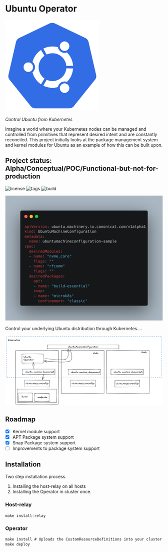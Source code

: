 # Ubuntu Operator

<img src="images/ubuntunetes.png" width="300">

_Control Ubuntu from Kubernetes_

Imagine a world where your Kubernetes nodes can be managed and controlled from primitives that represent desired intent and are constantly reconciled.
This project initially looks at the package management system and kernel modules for Ubuntu as an example of how this can be built upon.

## Project status: Alpha/Conceptual/POC/Functional-but-not-for-production

![license](https://img.shields.io/github/license/cloud-native-skunkworks/ubuntu-operator)
![tags](https://img.shields.io/github/v/tag/cloud-native-skunkworks/ubuntu-operator)
![build](https://img.shields.io/github/workflow/status/cloud-native-skunkworks/ubuntu-operator/Docker%20Image%20CI)

![cs](images/code-example.png)


Control your underlying Ubuntu distribution through Kubernetes....

![arch](images/arch.png)

## Roadmap

- [x] Kernel module support
- [x] APT Package system support
- [x] Snap Package system support
- [ ] Improvements to package system support 

## Installation

Two step installation process.
1. Installing the host-relay on all hosts
2. Installing the Operator in cluster once.

### Host-relay

`make install-relay`

### Operator 
```
make install # Uploads the CustomResourceDefinitions into your cluster
make deploy
```


